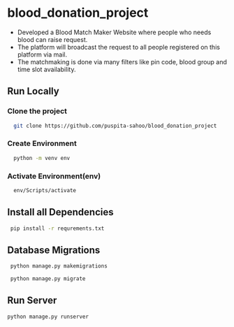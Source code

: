 # blood_donation_project

- Developed a Blood Match Maker Website where people who needs blood can raise request.
- The platform will broadcast the request to all people registered on this platform via mail.
- The matchmaking is done via many filters like pin code, blood group and time slot availability.


## Run Locally 


### Clone the project


```bash
  git clone https://github.com/puspita-sahoo/blood_donation_project
```

### Create Environment

```bash
  python -m venv env
```
### Activate Environment(env)

```bash
  env/Scripts/activate
```


## Install all Dependencies


```bash
 pip install -r requrements.txt
```

## Database Migrations


```bash
 python manage.py makemigrations

```
```bash
 python manage.py migrate
```

## Run Server

```bash
python manage.py runserver
```

















